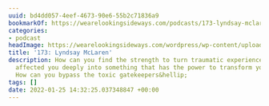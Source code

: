 ```yaml
---
uuid: bd4dd057-4eef-4673-90e6-55b2c71836a9
bookmarkOf: https://wearelookingsideways.com/podcasts/173-lyndsay-mclaren
categories:
- podcast
headImage: https://wearelookingsideways.com/wordpress/wp-content/uploads/2022/01/39425303-4104-459B-AAE6-42B9E7702896-scaled.jpg
title: '173: Lyndsay McLaren'
description: How can you find the strength to turn traumatic experiences that have
  affected you deeply into something that has the power to transform your own community?
  How can you bypass the toxic gatekeepers&hellip;
tags: []
date: 2022-01-25 14:32:25.037348847 +00:00
---
```


